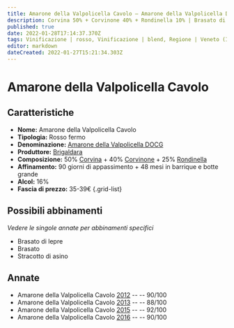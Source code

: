 ```yaml
---
title: Amarone della Valpolicella Cavolo – Amarone della Valpolicella DOCG – Brigaldara – Veneto (IT) – 35-39€ – 3★-5★
description: Corvina 50% + Corvinone 40% + Rondinella 10% | Brasato di lepre – Brasato – Stracotto di asino
published: true
date: 2022-01-28T17:14:37.370Z
tags: Vinificazione | rosso, Vinificazione | blend, Regione | Veneto (IT), Vinificazione | fermo, Prezzi | 35-39€, corvina, rondinella, Brasato, corvinone, Brasato di lepre, Stracotto di asino
editor: markdown
dateCreated: 2022-01-27T15:21:34.303Z
---
```


# Amarone della Valpolicella Cavolo

## Caratteristiche
- **Nome:** <span class="nome">Amarone della Valpolicella Cavolo</span>
- **Tipologia:** Rosso fermo
- **Denominazione:** <span class="denominazione">[Amarone della Valpolicella DOCG](/denominazioni/Italia/Veneto/DOCG/Amarone-della-Valpolicella)</span>
- **Produttore:** <span class="cantina">[Brigaldara](/produttori/Italia/Veneto/Brigaldara)</span> 
- **Composizione:** 50% [Corvina](/vitigni/Italia/bacca-nera/corvina) + 40% [Corvinone](/vitigni/Italia/bacca-nera/corvinone) + 25% [Rondinella](/vitigni/Italia/bacca-nera/rondinella)
- **Affinamento:** 90 giorni di appassimento + 48 mesi in barrique e botte grande
- **Alcol:** 16%
- **Fascia di prezzo:** 35-39€
{.grid-list}




## Possibili abbinamenti
*Vedere le singole annate per abbinamenti specifici*

- Brasato di lepre
- Brasato
- Stracotto di asino

## Annate
- Amarone della Valpolicella Cavolo [2012](vini/Italia/Veneto/Brigaldara/Amarone-della-Valpolicella-Cavolo/2012) -- <span class="star-4"></span> -- 90/100
- Amarone della Valpolicella Cavolo [2013](vini/Italia/Veneto/Brigaldara/Amarone-della-Valpolicella-Cavolo/2014) -- <span class="star-3"></span> -- 88/100
- Amarone della Valpolicella Cavolo [2015](vini/Italia/Veneto/Brigaldara/Amarone-della-Valpolicella-Cavolo/2015) -- <span class="star-5"></span> -- 92/100
- Amarone della Valpolicella Cavolo [2016](vini/Italia/Veneto/Brigaldara/Amarone-della-Valpolicella-Cavolo/2016) -- <span class="star-4"></span> -- 90/100